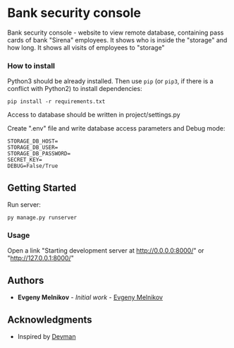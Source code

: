 # Bank security console

Bank security console - website to view remote database, containing pass cards of bank
"Sirena" employees.
It shows who is inside the "storage" and how long.
It shows all visits of employees to "storage"

### How to install

Python3 should be already installed. 
Then use `pip` (or `pip3`, if there is a conflict with Python2) to install dependencies:
```
pip install -r requirements.txt
```
Access to database should be written in project/settings.py

Create ".env" file and write database access parameters and Debug mode:

    STORAGE_DB_HOST=
    STORAGE_DB_USER=
    STORAGE_DB_PASSWORD=
    SECRET_KEY=
    DEBUG=False/True

## Getting Started
Run server:
```
py manage.py runserver
```
### Usage
Open a link "Starting development server at http://0.0.0.0:8000/" or "http://127.0.0.1:8000/" 

## Authors
* **Evgeny Melnikov** - *Initial work* - [Evgeny Melnikov](https://github.com/MelnikovEI)

## Acknowledgments
* Inspired by [Devman](https://dvmn.org/)
